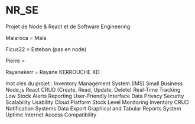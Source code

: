 # NR_SE
Projet de Node &amp; React et de Software Engineering 

Maiaroca = Maïa

Ficus22 = Esteban (pas en node)

Pierre = 

Rayanekerr = Rayane KERROUCHE XD

mot clés du projet : 
Inventory Management System (IMS)
Small Business
Node.js
React
CRUD (Create, Read, Update, Delete)
Real-Time Tracking
Low Stock Alerts
Reporting
User-Friendly Interface
Data Privacy
Security
Scalability
Usability
Cloud Platform
Stock Level Monitoring
Inventory CRUD
Notification Systems
Data Export
Graphical and Tabular Reports
System Uptime
Internet Access
Compatibility
